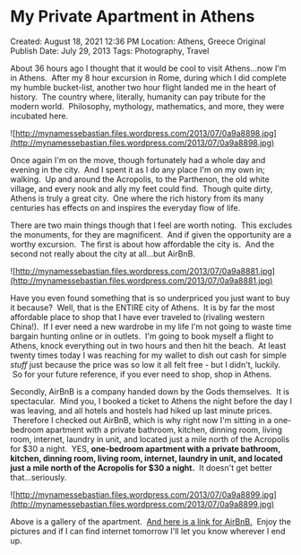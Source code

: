 # My Private Apartment in Athens

Created: August 18, 2021 12:36 PM
Location: Athens, Greece
Original Publish Date: July 29, 2013
Tags: Photography, Travel

About 36 hours ago I thought that it would be cool to visit Athens...now I'm in Athens.  After my 8 hour excursion in Rome, during which I did complete my humble bucket-list, another two hour flight landed me in the heart of history.  The country where, literally, humanity can pay tribute for the modern world.  Philosophy, mythology, mathematics, and more, they were incubated here.

![http://mynamessebastian.files.wordpress.com/2013/07/0a9a8898.jpg](http://mynamessebastian.files.wordpress.com/2013/07/0a9a8898.jpg)

Once again I'm on the move, though fortunately had a whole day and evening in the city.  And I spent it as I do any place I'm on my own in; walking.  Up and around the Acropolis, to the Parthenon, the old white village, and every nook and ally my feet could find.  Though quite dirty, Athens is truly a great city.  One where the rich history from its many centuries has effects on and inspires the everyday flow of life.

There are two main things though that I feel are worth noting.  This excludes the monuments, for they are magnificent.  And if given the opportunity are a worthy excursion.  The first is about how affordable the city is.  And the second not really about the city at all...but AirBnB.

![http://mynamessebastian.files.wordpress.com/2013/07/0a9a8881.jpg](http://mynamessebastian.files.wordpress.com/2013/07/0a9a8881.jpg)

Have you even found something that is so underpriced you just want to buy it because?  Well, that is the ENTIRE city of Athens.  It is by far the most affordable place to shop that I have ever traveled to (rivaling western China!).  If I ever need a new wardrobe in my life I'm not going to waste time bargain hunting online or in outlets.  I'm going to book myself a flight to Athens, knock everything out in two hours and then hit the beach.  At least twenty times today I was reaching for my wallet to dish out cash for simple *stuff* just because the price was so low it all felt free - but I didn't, luckily.  So for your future reference, if you ever need to shop, shop in Athens.

Secondly, AirBnB is a company handed down by the Gods themselves.  It is spectacular.  Mind you, I booked a ticket to Athens the night before the day I was leaving, and all hotels and hostels had hiked up last minute prices.  Therefore I checked out AirBnB, which is why right now I'm sitting in a one-bedroom apartment with a private bathroom, kitchen, dinning room, living room, internet, laundry in unit, and located just a mile north of the Acropolis for $30 a night.  YES, **one-bedroom apartment with a private bathroom, kitchen, dinning room, living room, internet, laundry in unit, and located just a mile north of the Acropolis for $30 a night.**  It doesn't get better that...seriously.

![http://mynamessebastian.files.wordpress.com/2013/07/0a9a8899.jpg](http://mynamessebastian.files.wordpress.com/2013/07/0a9a8899.jpg)

Above is a gallery of the apartment.  [And here is a link for AirBnB.](https://www.airbnb.com/rooms/901439)  Enjoy the pictures and if I can find internet tomorrow I'll let you know wherever I end up.